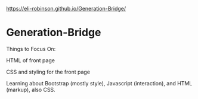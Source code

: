 https://eli-robinson.github.io/Generation-Bridge/

# Generation-Bridge

Things to Focus On:

HTML of front page

CSS and styling for the front page

Learning about Bootstrap (mostly style), Javascript (interaction), and HTML (markup), also CSS.

